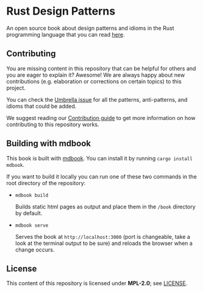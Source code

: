 # Rust Design Patterns

An open source book about design patterns and idioms in the Rust programming
language that you can read [here](https://rust-unofficial.github.io/patterns/).

## Contributing

You are missing content in this repository that can be helpful for others and you are eager to explain it?
Awesome! We are always happy about new contributions (e.g. elaboration or corrections on certain topics) to this project.

You can check the [Umbrella issue](https://github.com/rust-unofficial/patterns/issues/116) for all the
patterns, anti-patterns, and idioms that could be added.

We suggest reading our [Contribution guide](./CONTRIBUTING.md) to get more information on how contributing to this repository works.

## Building with mdbook

This book is built with [mdbook](https://rust-lang.github.io/mdBook/). You can install it by running `cargo install mdbook`.

If you want to build it locally you can run one of these two commands in the root directory of the repository:

- `mdbook build`

  Builds static html pages as output and place them in the `/book` directory by default.

- `mdbook serve`

  Serves the book at `http://localhost:3000` (port is changeable, take a look at the terminal output
  to be sure) and reloads the browser when a change occurs.

## License

This content of this repository is licensed under **MPL-2.0**; see [LICENSE](./LICENSE).

